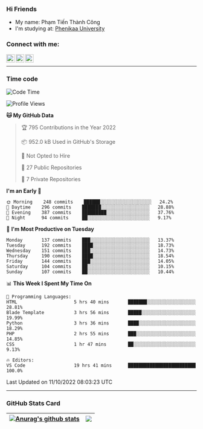 ### Hi Friends

- My name: Phạm Tiến Thành Công
- I'm studying at: [Phenikaa University]


### Connect with me:
[<img align="left" alt="PhamTienThanhCong | Facebook" width="22px" src="https://upload.wikimedia.org/wikipedia/commons/thumb/1/16/Facebook-icon-1.png/640px-Facebook-icon-1.png" />][facebook]
[<img align="left" alt="PhamTienThanhCong | Zalo" width="22px" src="https://www.anphatpc.com.vn/template/anphat_2020v2/images/icon-zalo.jpg" />][zalo]
[<img align="left" alt="PhamTienThanhCong | LinkedIn" width="22px" src="https://cdn3.iconfinder.com/data/icons/inficons/512/linkedin.png" />][linkedin]

<br />

---

### Time code

<!--START_SECTION:waka-->
![Code Time](http://img.shields.io/badge/Code%20Time-600%20hrs%2020%20mins-blue)

![Profile Views](http://img.shields.io/badge/Profile%20Views-7-blue)

**🐱 My GitHub Data** 

> 🏆 795 Contributions in the Year 2022
 > 
> 📦 952.0 kB Used in GitHub's Storage 
 > 
> 🚫 Not Opted to Hire
 > 
> 📜 27 Public Repositories 
 > 
> 🔑 7 Private Repositories  
 > 
**I'm an Early 🐤** 

```text
🌞 Morning    248 commits    ██████░░░░░░░░░░░░░░░░░░░   24.2% 
🌆 Daytime    296 commits    ███████░░░░░░░░░░░░░░░░░░   28.88% 
🌃 Evening    387 commits    █████████░░░░░░░░░░░░░░░░   37.76% 
🌙 Night      94 commits     ██░░░░░░░░░░░░░░░░░░░░░░░   9.17%

```
📅 **I'm Most Productive on Tuesday** 

```text
Monday       137 commits    ███░░░░░░░░░░░░░░░░░░░░░░   13.37% 
Tuesday      192 commits    ████░░░░░░░░░░░░░░░░░░░░░   18.73% 
Wednesday    151 commits    ███░░░░░░░░░░░░░░░░░░░░░░   14.73% 
Thursday     190 commits    ████░░░░░░░░░░░░░░░░░░░░░   18.54% 
Friday       144 commits    ███░░░░░░░░░░░░░░░░░░░░░░   14.05% 
Saturday     104 commits    ██░░░░░░░░░░░░░░░░░░░░░░░   10.15% 
Sunday       107 commits    ██░░░░░░░░░░░░░░░░░░░░░░░   10.44%

```


📊 **This Week I Spent My Time On** 

```text
💬 Programming Languages: 
HTML                     5 hrs 40 mins       ███████░░░░░░░░░░░░░░░░░░   28.81% 
Blade Template           3 hrs 56 mins       █████░░░░░░░░░░░░░░░░░░░░   19.99% 
Python                   3 hrs 36 mins       ████░░░░░░░░░░░░░░░░░░░░░   18.29% 
PHP                      2 hrs 55 mins       ███░░░░░░░░░░░░░░░░░░░░░░   14.85% 
CSS                      1 hr 47 mins        ██░░░░░░░░░░░░░░░░░░░░░░░   9.13%

🔥 Editors: 
VS Code                  19 hrs 41 mins      █████████████████████████   100.0%

```


 Last Updated on 11/10/2022 08:03:23 UTC
<!--END_SECTION:waka-->

---

### GitHub Stats Card

| <a href="https://github.com/phamtienthanhcong"><img align="center" src="https://github-readme-stats.vercel.app/api?username=PhamTienThanhCong&show_icons=true&include_all_commits=true&theme=buefy&hide_border=true&theme=ocean_dark" alt="Anurag's github stats" /></a> | <a href="https://github.com/phamtienthanhcong"><img align="center" src="https://github-readme-stats.vercel.app/api/top-langs/?username=PhamTienThanhCong&layout=compact&theme=buefy&hide_border=true&theme=ocean_dark" /></a> |
| ------------- | ------------- |

[Phenikaa University]: https://phenikaa-uni.edu.vn/vi
[facebook]: https://www.facebook.com/phamtienthanhcong
[linkedin]: https://linkedin.com/in/phamtienthanhcong
[zalo]: https://zalo.me/0396396332
[tiktok]: https://www.tiktok.com/@phamtienthanhcong
[web]: https://github.com/PhamTienThanhCong/web_dev
[min project]: https://github.com/PhamTienThanhCong/Project-Of-Web
[c and cpp]: https://github.com/PhamTienThanhCong/Code_C_and_Cpro
[python]: https://github.com/PhamTienThanhCong/Python_beginer
